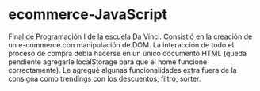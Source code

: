# ecommerce-JavaScript
Final de Programación I de la escuela Da Vinci. Consistió en la creación de un e-commerce con manipulación de DOM. La interacción de todo el proceso de compra debía hacerse en un único documento HTML (queda pendiente agregarle localStorage para que el home funcione correctamente). Le agregué algunas funcionalidades extra fuera de la consigna como trendings con los descuentos, filtro, sorter.
